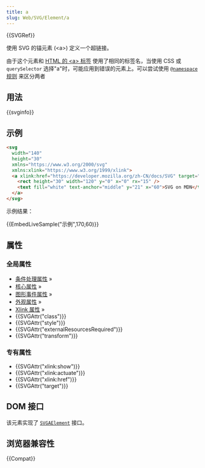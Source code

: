 ```yaml
---
title: a
slug: Web/SVG/Element/a
---
```


{{SVGRef}}

使用 SVG 的锚元素 (\<a>) 定义一个超链接。

由于这个元素和 [HTML 的 \<a> 标签](/zh-CN/docs/Web/HTML/Element/a) 使用了相同的标签名，当使用 CSS 或 `querySelector` 选择"a"时，可能应用到错误的元素上。可以尝试使用 [`@namespace`规则](/zh-CN/docs/Web/CSS/@namespace) 来区分两者

## 用法

{{svginfo}}

## 示例

```html
<svg
  width="140"
  height="30"
  xmlns="https://www.w3.org/2000/svg"
  xmlns:xlink="https://www.w3.org/1999/xlink">
  <a xlink:href="https://developer.mozilla.org/zh-CN/docs/SVG" target="_blank">
    <rect height="30" width="120" y="0" x="0" rx="15" />
    <text fill="white" text-anchor="middle" y="21" x="60">SVG on MDN</text>
  </a>
</svg>
```

示例结果：

{{EmbedLiveSample("示例",170,60)}}

## 属性

### 全局属性

- [条件处理属性](/zh-CN/docs/SVG/Attribute#ConditionalProccessing) »
- [核心属性](/zh-CN/docs/SVG/Attribute#Core) »
- [图形事件属性](/zh-CN/docs/SVG/Attribute#GraphicalEvent) »
- [外观属性](/zh-CN/docs/SVG/Attribute#Presentation) »
- [Xlink 属性](/zh-CN/docs/SVG/Attribute#XLink) »
- {{SVGAttr("class")}}
- {{SVGAttr("style")}}
- {{SVGAttr("externalResourcesRequired")}}
- {{SVGAttr("transform")}}

### 专有属性

- {{SVGAttr("xlink:show")}}
- {{SVGAttr("xlink:actuate")}}
- {{SVGAttr("xlink:href")}}
- {{SVGAttr("target")}}

## DOM 接口

该元素实现了 [`SVGAElement`](/zh-CN/docs/DOM/SVGAElement) 接口。

## 浏览器兼容性

{{Compat}}
